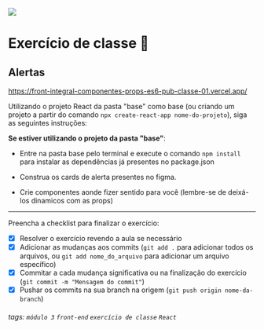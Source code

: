 ![](https://i.imgur.com/xG74tOh.png)

# Exercício de classe 🏫

## Alertas

<https://front-integral-componentes-props-es6-pub-classe-01.vercel.app/>

Utilizando o projeto React da pasta "base" como base (ou criando um projeto a partir do comando `npx create-react-app nome-do-projeto`), siga as seguintes instruções:

**Se estiver utilizando o projeto da pasta "base"**:

- Entre na pasta base pelo terminal e execute o comando `npm install` para instalar as dependências já presentes no package.json

- Construa os cards de alerta presentes no figma.
- Crie componentes aonde fizer sentido para você (lembre-se de deixá-los dinamicos com as props)

---

Preencha a checklist para finalizar o exercício:

- [x] Resolver o exercício revendo a aula se necessário
- [x] Adicionar as mudanças aos commits (`git add .` para adicionar todos os arquivos, ou `git add nome_do_arquivo` para adicionar um arquivo específico)
- [x] Commitar a cada mudança significativa ou na finalização do exercício (`git commit -m "Mensagem do commit"`)
- [x] Pushar os commits na sua branch na origem (`git push origin nome-da-branch`)

###### tags: `módulo 3` `front-end` `exercício de classe` `React`
